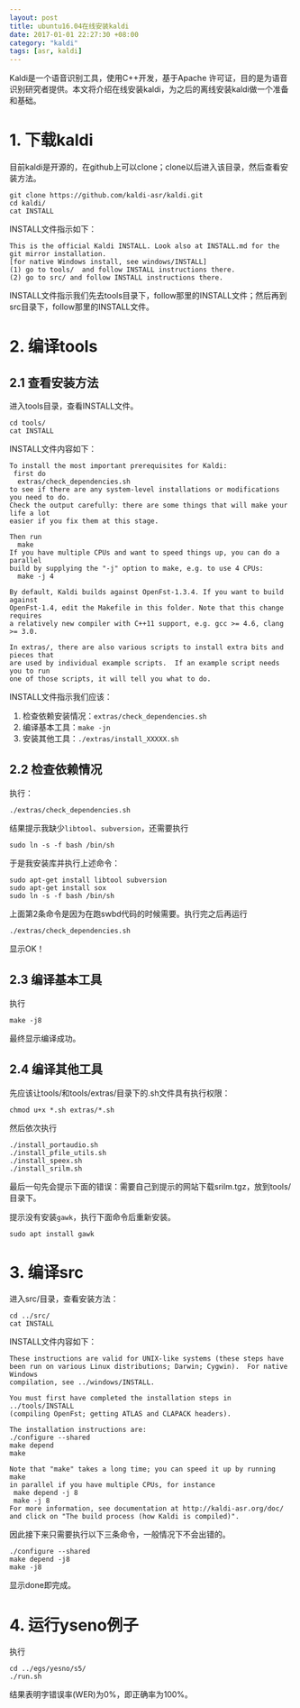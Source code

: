 ```yaml
---
layout: post
title: ubuntu16.04在线安装kaldi
date: 2017-01-01 22:27:30 +08:00
category: "kaldi"
tags: [asr, kaldi]
---
```


Kaldi是一个语音识别工具，使用C++开发，基于Apache 许可证，目的是为语音识别研究者提供。本文将介绍在线安装kaldi，为之后的离线安装kaldi做一个准备和基础。


# 1. 下载kaldi
目前kaldi是开源的，在github上可以clone；clone以后进入该目录，然后查看安装方法。

    git clone https://github.com/kaldi-asr/kaldi.git
    cd kaldi/
    cat INSTALL 

INSTALL文件指示如下：

    This is the official Kaldi INSTALL. Look also at INSTALL.md for the git mirror installation.
    [for native Windows install, see windows/INSTALL]
    (1) go to tools/  and follow INSTALL instructions there.
    (2) go to src/ and follow INSTALL instructions there.
    
INSTALL文件指示我们先去tools目录下，follow那里的INSTALL文件；然后再到src目录下，follow那里的INSTALL文件。

# 2. 编译tools

## 2.1 查看安装方法
进入tools目录，查看INSTALL文件。

    cd tools/
    cat INSTALL

INSTALL文件内容如下：

    To install the most important prerequisites for Kaldi:
     first do
      extras/check_dependencies.sh
    to see if there are any system-level installations or modifications you need to do.
    Check the output carefully: there are some things that will make your life a lot
    easier if you fix them at this stage.
    
    Then run
      make
    If you have multiple CPUs and want to speed things up, you can do a parallel
    build by supplying the "-j" option to make, e.g. to use 4 CPUs:
      make -j 4
    
    By default, Kaldi builds against OpenFst-1.3.4. If you want to build against
    OpenFst-1.4, edit the Makefile in this folder. Note that this change requires
    a relatively new compiler with C++11 support, e.g. gcc >= 4.6, clang >= 3.0.
    
    In extras/, there are also various scripts to install extra bits and pieces that
    are used by individual example scripts.  If an example script needs you to run
    one of those scripts, it will tell you what to do.


INSTALL文件指示我们应该：
 1. 检查依赖安装情况：`extras/check_dependencies.sh`
 2. 编译基本工具：`make -jn`
 3. 安装其他工具：`./extras/install_XXXXX.sh`

## 2.2 检查依赖情况
执行：

    ./extras/check_dependencies.sh

 结果提示我缺少`libtool`、`subversion`，还需要执行

    sudo ln -s -f bash /bin/sh

于是我安装库并执行上述命令：

    sudo apt-get install libtool subversion
    sudo apt-get install sox
    sudo ln -s -f bash /bin/sh

上面第2条命令是因为在跑swbd代码的时候需要。执行完之后再运行

    ./extras/check_dependencies.sh

 显示OK！
 
 
 
## 2.3 编译基本工具
执行

    make -j8

最终显示编译成功。


## 2.4 编译其他工具
先应该让tools/和tools/extras/目录下的.sh文件具有执行权限：

    chmod u+x *.sh extras/*.sh

然后依次执行

    ./install_portaudio.sh 
    ./install_pfile_utils.sh 
    ./install_speex.sh 
    ./install_srilm.sh 


最后一句先会提示下面的错误：需要自己到提示的网站下载srilm.tgz，放到tools/目录下。


提示没有安装`gawk`，执行下面命令后重新安装。

    sudo apt install gawk



# 3. 编译src
进入src/目录，查看安装方法：

    cd ../src/
    cat INSTALL 

INSTALL文件内容如下：

    These instructions are valid for UNIX-like systems (these steps have
    been run on various Linux distributions; Darwin; Cygwin).  For native Windows
    compilation, see ../windows/INSTALL.
    
    You must first have completed the installation steps in ../tools/INSTALL
    (compiling OpenFst; getting ATLAS and CLAPACK headers).
    
    The installation instructions are:
    ./configure --shared
    make depend
    make
    
    Note that "make" takes a long time; you can speed it up by running make
    in parallel if you have multiple CPUs, for instance
     make depend -j 8
     make -j 8
    For more information, see documentation at http://kaldi-asr.org/doc/
    and click on "The build process (how Kaldi is compiled)".

因此接下来只需要执行以下三条命令，一般情况下不会出错的。

    ./configure --shared
    make depend -j8
    make -j8

显示done即完成。


# 4. 运行yseno例子
执行

    cd ../egs/yesno/s5/
    ./run.sh

结果表明字错误率(WER)为0%，即正确率为100%。

